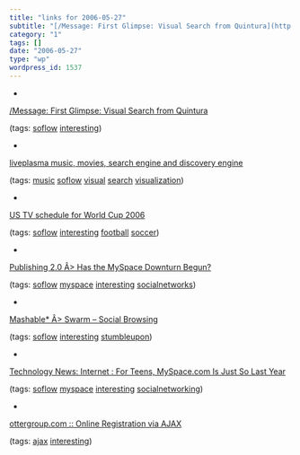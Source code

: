 ```yaml
---
title: "links for 2006-05-27"
subtitle: "[/Message: First Glimpse: Visual Search from Quintura](http://www.stoweboyd.com/message/2006/05/firs..."
category: "1"
tags: []
date: "2006-05-27"
type: "wp"
wordpress_id: 1537
---
```

- 
[/Message: First Glimpse: Visual Search from Quintura](http://www.stoweboyd.com/message/2006/05/first_glimpse_v.html)

(tags: [soflow](http://del.icio.us/pitosalas/soflow) [interesting](http://del.icio.us/pitosalas/interesting))

- 
[liveplasma music, movies, search engine and discovery engine](http://www.liveplasma.com/)

(tags: [music](http://del.icio.us/pitosalas/music) [soflow](http://del.icio.us/pitosalas/soflow) [visual](http://del.icio.us/pitosalas/visual) [search](http://del.icio.us/pitosalas/search) [visualization](http://del.icio.us/pitosalas/visualization))

- 
[US TV schedule for World Cup 2006](http://www.soccertv.com/wc-us.cfm)

(tags: [soflow](http://del.icio.us/pitosalas/soflow) [interesting](http://del.icio.us/pitosalas/interesting) [football](http://del.icio.us/pitosalas/football) [soccer](http://del.icio.us/pitosalas/soccer))

- 
[Publishing 2.0 Â> Has the MySpace Downturn Begun?](http://publishing2.com/2006/05/25/has-the-myspace-downturn-begun/)

(tags: [soflow](http://del.icio.us/pitosalas/soflow) [myspace](http://del.icio.us/pitosalas/myspace) [interesting](http://del.icio.us/pitosalas/interesting) [socialnetworks](http://del.icio.us/pitosalas/socialnetworks))

- 
[Mashable* Â> Swarm – Social Browsing](http://mashable.com/2006/05/26/swarm-social-browsing/)

(tags: [soflow](http://del.icio.us/pitosalas/soflow) [interesting](http://del.icio.us/pitosalas/interesting) [stumbleupon](http://del.icio.us/pitosalas/stumbleupon))

- 
[Technology News: Internet : For Teens, MySpace.com Is Just So Last Year](http://www.technewsworld.com/story/AJELU6k7aaZtvI/For-Teens-MySpacecom-Is-Just-So-Last-Year.xhtml)

(tags: [soflow](http://del.icio.us/pitosalas/soflow) [myspace](http://del.icio.us/pitosalas/myspace) [interesting](http://del.icio.us/pitosalas/interesting) [socialnetworking](http://del.icio.us/pitosalas/socialnetworking))

- 
[ottergroup.com :: Online Registration via AJAX](http://www.ottergroup.com/blog/_archives/2006/5/24/1982387.html)

(tags: [ajax](http://del.icio.us/pitosalas/ajax) [interesting](http://del.icio.us/pitosalas/interesting))
